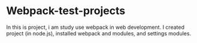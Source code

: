 # Webpack-test-projects

In this is project, i am study use webpack in web development. I created project (in node.js),  installed webpack and  modules, and settings modules.

